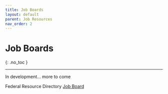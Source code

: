 ```yaml
---
title: Job Boards
layout: default
parent: Job Resources
nav_order: 2
---
```

# Job Boards

{: .no_toc }

---

In development... more to come

Federal Resource Directory [Job Board](https://docs.google.com/spreadsheets/u/1/d/e/2PACX-1vSGuRJ4ANIy9-nq0qDL9EYjVU_rfURhQ8mAQT_mQtw8Nqd6Ot2zijGzAwgSBQCDTWTgZ6mLnimtyKZ3/pubhtml#)